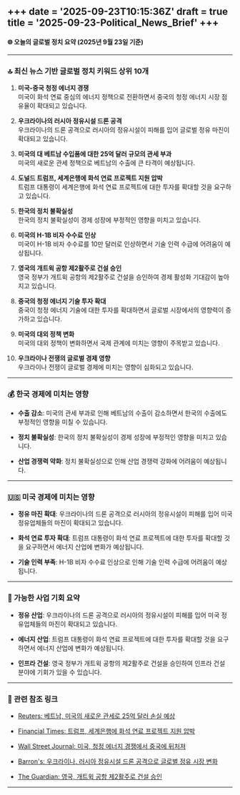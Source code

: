 +++
date = '2025-09-23T10:15:36Z'
draft = true
title = '2025-09-23-Political_News_Brief'
+++
---

#### 🌐 오늘의 글로벌 정치 요약 (2025년 9월 23일 기준)

---

### 🔝 최신 뉴스 기반 글로벌 정치 키워드 상위 10개

1. **미국-중국 청정 에너지 경쟁**  
    미국이 화석 연료 중심의 에너지 정책으로 전환하면서 중국의 청정 에너지 시장 점유율이 확대되고 있습니다.
    
2. **우크라이나의 러시아 정유시설 드론 공격**  
    우크라이나의 드론 공격으로 러시아의 정유시설이 피해를 입어 글로벌 정유 마진이 확대되고 있습니다.
    
3. **미국의 대 베트남 수입품에 대한 25억 달러 규모의 관세 부과**  
    미국의 새로운 관세 정책으로 베트남의 수출에 큰 타격이 예상됩니다.
    
4. **도널드 트럼프, 세계은행에 화석 연료 프로젝트 지원 압박**  
    트럼프 대통령이 세계은행에 화석 연료 프로젝트에 대한 투자를 확대할 것을 요구하고 있습니다.
    
5. **한국의 정치 불확실성**  
    한국의 정치 불확실성이 경제 성장에 부정적인 영향을 미치고 있습니다.
    
6. **미국의 H-1B 비자 수수료 인상**  
    미국이 H-1B 비자 수수료를 10만 달러로 인상하면서 기술 인력 수급에 어려움이 예상됩니다.
    
7. **영국의 개트윅 공항 제2활주로 건설 승인**  
    영국 정부가 개트윅 공항의 제2활주로 건설을 승인하여 경제 활성화 기대감이 높아지고 있습니다.
    
8. **중국의 청정 에너지 기술 투자 확대**  
    중국이 청정 에너지 기술에 대한 투자를 확대하면서 글로벌 시장에서의 영향력이 증가하고 있습니다.
    
9. **미국의 대외 정책 변화**  
    미국의 대외 정책이 변화하면서 국제 관계에 미치는 영향이 주목받고 있습니다.
    
10. **우크라이나 전쟁의 글로벌 경제 영향**  
    우크라이나 전쟁이 글로벌 경제에 미치는 영향이 심화되고 있습니다.
    

---

### 💰 한국 경제에 미치는 영향

- **수출 감소**: 미국의 관세 부과로 인해 베트남의 수출이 감소하면서 한국의 수출에도 부정적인 영향을 미칠 수 있습니다.
    
- **정치 불확실성**: 한국의 정치 불확실성이 경제 성장에 부정적인 영향을 미치고 있습니다.
    
- **산업 경쟁력 약화**: 정치 불확실성으로 인해 산업 경쟁력 강화에 어려움이 예상됩니다.
    

---

### 🇺🇸 미국 경제에 미치는 영향

- **정유 마진 확대**: 우크라이나의 드론 공격으로 러시아의 정유시설이 피해를 입어 미국 정유업체들의 마진이 확대되고 있습니다.
    
- **화석 연료 투자 확대**: 트럼프 대통령이 화석 연료 프로젝트에 대한 투자를 확대할 것을 요구하면서 에너지 산업에 변화가 예상됩니다.
    
- **기술 인력 부족**: H-1B 비자 수수료 인상으로 인해 기술 인력 수급에 어려움이 예상됩니다.
    

---

### 💼 가능한 사업 기회 요약

- **정유 산업**: 우크라이나의 드론 공격으로 러시아의 정유시설이 피해를 입어 미국 정유업체들의 마진이 확대되고 있습니다.
    
- **에너지 산업**: 트럼프 대통령이 화석 연료 프로젝트에 대한 투자를 확대할 것을 요구하면서 에너지 산업에 변화가 예상됩니다.
    
- **인프라 건설**: 영국 정부가 개트윅 공항의 제2활주로 건설을 승인하여 인프라 건설 분야에 기회가 있을 수 있습니다.
    

---

### 🔗 관련 참조 링크

- [Reuters: 베트남, 미국의 새로운 관세로 25억 달러 손실 예상](https://www.reuters.com/world/china/hardest-hit-vietnam-risks-losing-25-billion-us-tariffs-un-estimates-2025-09-22/)
    
- [Financial Times: 트럼프, 세계은행에 화석 연료 프로젝트 지원 압박](https://www.ft.com/content/24c67b12-14d5-43a8-a00e-54eba71fcba5)
    
- [Wall Street Journal: 미국, 청정 에너지 경쟁에서 중국에 뒤처져](https://www.wsj.com/economy/global/the-u-s-is-forfeiting-the-clean-energy-race-to-china-e822ab57)
    
- [Barron's: 우크라이나, 러시아 정유시설 드론 공격으로 글로벌 정유 시장 변화](https://www.barrons.com/articles/ukraine-russia-oil-refineries-market-41c48da9)
    
- [The Guardian: 영국, 개트윅 공항 제2활주로 건설 승인](https://www.theguardian.com/business/live/2025/sep/22/rachel-reeves-gatwick-second-runway-growth-jobs-environmental-disaster-business-live-news)
    

---

